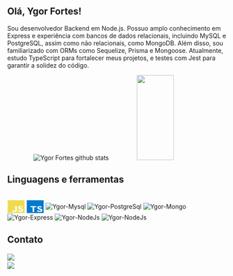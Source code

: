 ## Olá, Ygor Fortes!


Sou desenvolvedor Backend em Node.js. Possuo amplo conhecimento em Express e experiência com bancos de dados relacionais, incluindo MySQL e PostgreSQL, assim como não relacionais, como MongoDB. Além disso, sou familiarizado com ORMs como Sequelize, Prisma e Mongoose. 
Atualmente, estudo TypeScript para fortalecer meus projetos, e testes com Jest para garantir a solidez do código.


<div align="center">  
  <img width="49%" height="195px" src="https://github-readme-stats.vercel.app/api?username=YgorFortes&show_icons=true&count_private=true&title_color=00bfbf&icon_color=00bfbf&text_color=c9d1d9&bg_color=0d1117" alt="Ygor Fortes github stats" /> 
  <img width="41%" height="195px" src="https://github-readme-stats.vercel.app/api/top-langs/?username=YgorFortes&layout=compact&hide_border=true&title_color=00bfbf&text_color=00bfbf&bg_color=0d1117" />
</div>

## Linguagens e ferramentas
<div style="display: inline_block"><br>
  <img align="center" alt="Ygor-js" height="30" width="40" src="https://raw.githubusercontent.com/devicons/devicon/master/icons/javascript/javascript-plain.svg">
  <img align="center" alt="Ygor-Ts" height="30" width="40" src="https://raw.githubusercontent.com/devicons/devicon/master/icons/typescript/typescript-plain.svg">
  <img align="center" alt="Ygor-Mysql" height="30" width="55" src="https://cdn.jsdelivr.net/gh/devicons/devicon/icons/mysql/mysql-original-wordmark.svg" />
  <img align="center" alt="Ygor-PostgreSql" height="30" width="55" src="https://cdn.jsdelivr.net/gh/devicons/devicon/icons/postgresql/postgresql-original-wordmark.svg" />
  <img align="center" alt="Ygor-Mongo" height="30" width="55" src="https://cdn.jsdelivr.net/gh/devicons/devicon/icons/mongodb/mongodb-original-wordmark.svg" />
  <img align="center" alt="Ygor-Express" height="30" width="40" src="https://cdn.jsdelivr.net/gh/devicons/devicon/icons/express/express-original.svg" />
  <img align="center" alt="Ygor-NodeJs" height="30" width="40"  src="https://cdn.jsdelivr.net/gh/devicons/devicon/icons/nodejs/nodejs-original-wordmark.svg" />
  <img align="center" alt="Ygor-NodeJs" height="30" width="40"  src="https://cdn.jsdelivr.net/gh/devicons/devicon/icons/jest/jest-plain.svg" />
</div>

## Contato

<div style="margin-top: 20px; display: flex; flex-direction: column;"> 
  <a href="mailto:ygorsilva532@gmail.com"><img src="https://img.shields.io/badge/-Gmail-%23333?style=for-the-badge&logo=gmail&logoColor=white" target="_blank"></a>
  <a href="https://www.linkedin.com/in/ygor-fortes-2b4563264" target="_blank"><img src="https://img.shields.io/badge/-LinkedIn-%230077B5?style=for-the-badge&logo=linkedin&logoColor=white" target="_blank"></a> 
</div>

